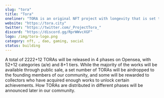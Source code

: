```yaml
---
slug: "tora"
title: "Tora"
oneliner: "TORA is an original NFT project with longevity that is set to dominate the crypto-world and inspire new ways for collectors to interact with the community."
website: "https://tora.city"
twitter: "https://twitter.com/_ProjectTora_"
discord: "https://discord.gg/RprWWvcXGF"
logo: /img/tora-logo.png
category: nft, , dao, gaming, social
status: building
---
```


A total of 2222+12 TORAs will be released in 4 phases on Opensea, with 52+12 categories (a/e) and 8+1 tiers. While the majority of the works will be available through public sale, a set number of TORAs will be airdropped to the founding members of our community, and some will be rewarded to collectors who have acquired enough works to unlock certain achievements. How TORAs are distributed in different phases will be announced later in our community.
